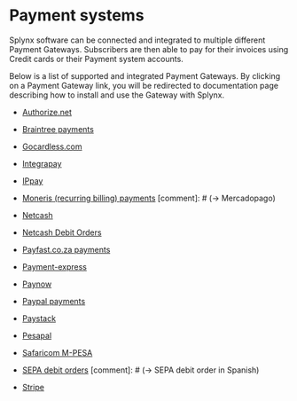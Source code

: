 Payment systems
===============

Splynx software can be connected and integrated to multiple different Payment Gateways. Subscribers  are then able to pay for their invoices using Credit cards or their Payment system accounts.

Below is a list of supported and integrated Payment Gateways. By clicking on a Payment Gateway link, you will be redirected to documentation page describing how to install and use the Gateway with Splynx.

* [Authorize.net](payment_systems/authorize/authorize.md)

* [Braintree payments](payment_systems/braintree/braintree.md)

* [Gocardless.com](payment_systems/gocardless/gocardless.md)

* [Integrapay](payment_systems/integrapay/integrapay.md)

* [IPpay](payment_systems/ippay/ippay.md)

* [Moneris (recurring billing) payments](payment_systems/moneris/moneris.md)
[comment]: # (→ Mercadopago)

* [Netcash](payment_systems/netcash/netcash.md)

* [Netcash Debit Orders](payment_systems/netcash_do/netcash_do.md)

* [Payfast.co.za payments](payment_systems/payfast/payfast.md)

* [Payment-express](payment_systems/payment_express/payment_express.md)

* [Paynow](payment_systems/paynow/paynow.md)

* [Paypal payments](payment_systems/paypal/paypal.md)

* [Paystack](payment_systems/paystack/paystack.md)

* [Pesapal](payment_systems/pesapal/pesapal.md)

* [Safaricom M-PESA](payment_systems/mpesa/mpesa.md)

* [SEPA debit orders](payment_systems/sepa/sepa.md)
[comment]: # (→ SEPA debit order in Spanish)

* [Stripe](payment_systems/stripe/stripe.md)
